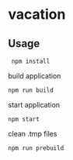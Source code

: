 # vacation
## Usage
```
 npm install
```
build application
```
npm run build
```
start application
```
npm start
```
clean .tmp files
```
npm run prebuild
```